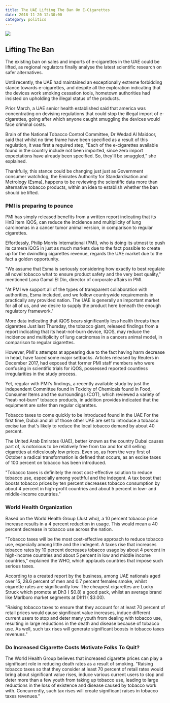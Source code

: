 ```yaml
---
title: The UAE Lifting The Ban On E-Cigarettes
date: 2018-11-20 12:30:00
category: politics
---
```


![](/images/3.jpg)

## Lifting The Ban

The existing ban on sales and imports of e-cigarettes in the UAE could be lifted, as regional regulators finally analyse the latest scientific research on safer alternatives.

Until recently, the UAE had maintained an exceptionally extreme forbidding stance towards e-cigarettes, and despite all the exploration indicating that the devices work smoking cessation tools, hometown authorities had insisted on upholding the illegal status of the products.

Prior March, a UAE senior health established said that america was concentrating on devising regulations that could stop the illegal import of e-cigarettes, going after which anyone caught smuggling the devices would face criminal costs.

<!-- more -->

Brain of the National Tobacco Control Committee, Dr Wedad Al Maidoor, said that whilst no time frame have been specified as a result of this regulation, it was first a required step, "Each of the e-cigarettes available found in the country include not been imported, since zero import expectations have already been specified. So, they'll be smuggled," she explained.

Thankfully, this stance could be changing just just as Government consumer watchdog, the Emirates Authority for Standardisation and Metrology (Esma), happens to be reviewing the scientific data more than alternative tobacco products, within an idea to establish whether the ban should be lifted.

### PMI is preparing to pounce

PMI has simply released benefits from a written report indicating that its HnB item IQOS, can reduce the incidence and multiplicity of lung carcinomas in a cancer tumor animal version, in comparison to regular cigarettes.

Effortlessly, Philip Morris International (PMI), who is doing its utmost to push its camera iQOS in just as much markets due to the fact possible to create up for the dwindling cigarettes revenue, regards the UAE market due to the fact a golden opportunity.

"We assume that Esma is seriously considering how exactly to best regulate all novel tobacco what to ensure product safety and the very best quality," mentioned Lana Gamal El Din, director of corporate affairs in PMI.

"At PMI we support all of the types of transparent collaboration with authorities, Esma included, and we follow countrywide requirements in practically any provided nation. The UAE is generally an important market for all of us, and we desire to supply the product here beneath the enough regulatory framework."

More data indicating that iQOS bears significantly less health threats than cigarettes
Just last Thursday, the tobacco giant, released findings from a report indicating that its heat-not-burn device, IQOS, may reduce the incidence and multiplicity of lung carcinomas in a cancers animal model, in comparison to regular cigarettes.

However, PMI's attempts at appearing due to the fact having harm decrease in head, have faced some major setbacks. Articles released by Reuters in December 2017, had exposed that former PMI staff members who were confusing in scientific trials for iQOS, possessed reported countless irregularities in the study process.

Yet, regular with PMI's findings, a recently available study by just the independent Committee found in Toxicity of Chemicals found in Food, Consumer Items and the surroundings (COT), which reviewed a variety of "heat-not-burn" tobacco products, in addition provides indicated that the equipment are safer than regular cigarettes.

Tobacco taxes to come quickly to be introduced found in the UAE
For the first time, Dubai and all of those other UAE are set to introduce a tobacco excise tax that's likely to reduce the local tobacco demand by about 40 percent.

The United Arab Emirates (UAE), better known as the country Dubai causes part of, is notorious to be relatively free from tax and for still selling cigarettes at ridiculously low prices. Even so, as from the very first of October a radical transformation is defined that occurs, as an excise taxes of 100 percent on tobacco  has been introduced.

"Tobacco taxes is definitely the most cost-effective solution to reduce tobacco use, especially among youthful and the indegent. A tax boost that boosts tobacco prices by ten percent decreases tobacco consumption by about 4 percent in high-profit countries and about 5 percent in low- and middle-income countries."

### World Health Organization

Based on the World Health Group (Just who), a 10 percent tobacco price increase results in a 4 percent reduction in usage. This would mean a 40 percent decrease in tobacco use across the nation.

"Tobacco taxes will be the most cost-effective approach to reduce tobacco use, especially among little and the indegent. A taxes rise that increases tobacco rates by 10 percent decreases tobacco usage by about 4 percent in high-income countries and about 5 percent in low and middle income countries," explained the WHO, which applauds countries that impose such serious taxes.

According to a created report by the business, among UAE nationals aged over 15, 28.6 percent of men and 0.7 percent females smoke, whilst cigarette rates are significantly low. The cheapest cigarettes are Lucky Struck which promote at Dh3 ( $0.8) a good pack, whilst an average brand like Marlboro market segments at Dh11 ( $3.00).

"Raising tobacco taxes to ensure that they account for at least 70 percent of retail prices would cause significant value increases, induce different current users to stop and deter many youth from dealing with tobacco use, resulting in large reductions in the death and disease because of tobacco use. As well, such tax rises will generate significant boosts in tobacco taxes revenues."

### Do Increased Cigarette Costs Motivate Folks To Quit?

The World Health Group believes that increased cigarette prices can play a significant role in reducing death rates as a result of smoking. "Raising tobacco taxes so that they consider at least 70 percent of retail rates would bring about significant value rises, induce various current users to stop and deter more than a few youth from taking up tobacco use, leading to large reductions in the loss of existence and disease caused by tobacco work with. Concurrently, such tax rises will create significant raises in tobacco taxes revenues."
